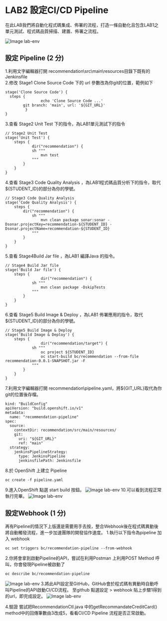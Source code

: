 
# LAB2 設定CI/CD Pipeline
在此LAB我們將自動化程式碼集成、佈署的流程，打造一條自動化且包含LAB1之單元測試、程式碼品質掃描、建置、佈署之流程。 

![Image lab-env](https://raw.githubusercontent.com/j3ffk3/nccu-lab-2020/main/imgs/build-success.PNG)

## 設定 Pipeline (2 分)
1.利用文字編輯器打開 recommendation\src\main\resources目錄下既有的 Jenkinsfile  
2.修改 Stage1 Clone Source Code 下的 url 參數改為你git的位置，範例如下
```
stage('Clone Source Code') {
  steps {
            	echo 'Clone Source Code ...'
		git branch: 'main', url: '${GIT_URL}'
         }
}
```
3.查看 Stage2 Unit Test 下的指令，為LAB1單元測試下的指令
```
// Stage2 Unit Test
stage('Unit Test') {
	steps {
        	dir("recommendation") {
			sh """
				mvn test
			"""
		}
	}
}
```
4.查看 Stage3 Code Quality Analysis ，為LAB1程式碼品質分析下的指令，取代${STUDENT_ID}的部分為你的學號。
```
// Stage3 Code Quality Analysis
stage('Code Quality Analysis') {
	steps {
		dir("recommendation") {
			sh """
				mvn clean package sonar:sonar -Dsonar.projectKey=recommendation-${STUDENT_ID} -Dsonar.projectName=recommendation-${STUDENT_ID}
			"""
		}
	}
}
```
5.查看 Stage4Build Jar file ，為LAB1 編譯Java 的指令。
```
// Stage4 Build Jar file
stage('Build Jar file') {
	steps {
            	dir("recommendation") {
			sh """
				mvn clean package -DskipTests
			"""
		}
	}
}
```
6.查看 Stage5 Build Image & Deploy ，為LAB1 佈署應用的指令，取代${STUDENT_ID}的部分為你的學號。

```
// Stage5 Build Image & Deploy
stage('Build Image & Deploy') {
	steps {
            	dir("recommendation/target") {
			sh """
				oc project ${STUDENT_ID}
				oc start-build bc/recommendation --from-file recommendation-0.0.1-SNAPSHOT.jar -F
			"""
		}
	}
}
```
7.利用文字編輯器打開 recommendation\pipeline.yaml，將${GIT_URL}取代為你git的位置後存檔。
```
kind: "BuildConfig"
apiVersion: "build.openshift.io/v1"
metadata:
  name: "recommendation-pipeline"
spec:
  source:
    contextDir: recommendation/src/main/resources/
    git:
      uri: "${GIT_URL}"
      ref: "main"
  strategy:
    jenkinsPipelineStrategy:
      type: JenkinsPipeline
      jenkinsfilePath: Jenkinsfile
```
8.於 OpenShift 上建立 Pipeline
```
oc create -f pipeline.yaml
```
9.進入OpenShift 點選 start build 按鈕。
![Image lab-env](https://raw.githubusercontent.com/j3ffk3/nccu-lab-2020/main/imgs/lab2-start-build.PNG)
10.可以看到流程正常執行完畢。 
![Image lab-env](https://raw.githubusercontent.com/j3ffk3/nccu-lab-2020/main/imgs/build-success.PNG)

## 設定Webhook (1 分)
再有Pipeline的情況下上版還是需要用手去按，整合Webhook後在程式碼異動後將自動觸發流程，進一步加速團隊的開發協作速度。
1.執行以下指令為pipeline 加入 webhook
```
oc set triggers bc/recommendation-pipeline --from-webhook
```
2.你將會拿到啟動Pipeline的API，嘗試在利用Postman 上利用POST Method 呼叫，你會發現Pipeline被啟動了
```
oc describe bc/recommendation-pipeline
```
![Image lab-env](https://raw.githubusercontent.com/j3ffk3/nccu-lab-2020/main/imgs/lab2-webhook1.PNG)
3.將此API設定至GitHub，GitHub會於程式碼有異動時自動呼叫Pipeline的API啟動CI/CD流程。
至github 點選設定 > webhook 貼上步驟1得到的url，即完成設定。
![Image lab-env](https://raw.githubusercontent.com/j3ffk3/nccu-lab-2020/main/imgs/lab2-webhook2.PNG)

4.驗證
嘗試把RecommendationCtl.java 中的getRecommandateCreditCard() method中的回傳筆數由3改成5，看看CI/CD Pipeline 流程是否正常啟動。 


